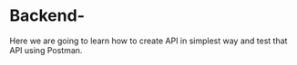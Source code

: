 # Backend-
Here we are going to learn how to create API in simplest way and test that API using Postman.
